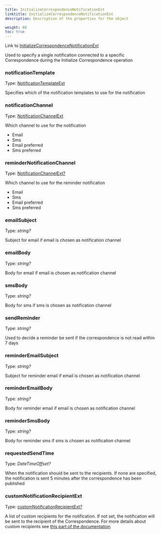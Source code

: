 ```yaml
---
title: InitializeCorrespondenceNotificationExt
linktitle: InitializeCorrespondenceNotificationExt
description: Description of the properties for the object

weight: 60
toc: true
---
```


Link to [InitializeCorrespondenceNotificationExt](https://github.com/Altinn/altinn-correspondence/blob/main/src/Altinn.Correspondence.API/Models/InitializeCorrespondenceNotificationExt.cs)

Used to specify a single notification connected to a specific Correspondence during the Initialize Correspondence operation

### notificationTemplate
Type: [NotificationTemplateExt](https://github.com/Altinn/altinn-correspondence/blob/main/src/Altinn.Correspondence.API/Models/Enums/NotificationTemplateExt.cs)

Specifies which of the notification templates to use for the notification

### notificationChannel
Type: [NotificationChannelExt](https://github.com/Altinn/altinn-correspondence/blob/main/src/Altinn.Correspondence.API/Models/Enums/NotificationChannelExt.csj)

Which channel to use for the notification
- Email
- Sms
- Email preferred
- Sms preferred

### reminderNotificationChannel
Type: [NotificationChannelExt?](https://github.com/Altinn/altinn-correspondence/blob/main/src/Altinn.Correspondence.API/Models/Enums/NotificationChannelExt.cs)

Which channel to use for the reminder notification
- Email
- Sms
- Email preferred
- Sms preferred

### emailSubject
Type: _string?_

Subject for email if email is chosen as notification channel

### emailBody
Type: _string?_

Body for email if email is chosen as notification channel

### smsBody
Type: _string?_

Body for sms if sms is chosen as notification channel

### sendReminder
Type: _string?_

Used to decide a reminder be sent if the correspondence is not read within 7 days

### reminderEmailSubject
Type: _string?_

Subject for reminder email if email is chosen as notification channel

### reminderEmailBody
Type: _string?_

Body for reminder email if email is chosen as notification channel

### reminderSmsBody
Type: _string?_

Body for reminder sms if sms is chosen as notification channel

### requestedSendTime
Type: _DateTimeOffset?_

When the notification should be sent to the recipients. If none are specified, the notification is sent 5 minutes after the correspondence has been published

### customNotificationRecipientExt
Type: [customNotificationRecipientExt?](https://github.com/Altinn/altinn-correspondence/blob/main/src/Altinn.Correspondence.API/Models/CustomNotificationRecipientExt.cs)

A list of custom recipients for the notification. If not set, the notification will be sent to the recipient of the Correspondence.
For more details about custom recipients see [this part of the documentation](/correspondence/getting-started/developer-guides/notifications/#custom-recipients-for-notifications)